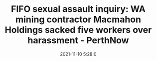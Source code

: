 ---
"title": "FIFO sexual assault inquiry: WA mining contractor Macmahon Holdings sacked five workers over harassment - PerthNow"
"date": "2021-11-10 5:28:0"
"feed_name": "GOOGLENEWSMINING"
"feed_website": "https://news.google.com/search?q=mining%2Bincident&hl=en-US&gl=US&ceid=US:en"
"feed_rss": "https://news.google.com/rss/search?q=mining%2Bincident&hl=en-US&gl=US&ceid=US:en"
"link": "https://www.perthnow.com.au/business/mining/wa-mining-contractor-grilled-on-harassment-c-4504814"
"source": "{'href': 'https://www.perthnow.com.au', 'title': 'PerthNow'}"
"file": "_posts/2021-1-1-d9b8b3353dc5a2d41f0fb4ddf43e5710a7870f1d.md"
"accident": "0"
"drilling": "0"
"dead": "0"
"injured": "0"
"arrested": "0"
"place": "unknown place"
"where": "unknown site"
"causes": "unknown"
"place_uri": "unknown place"
---